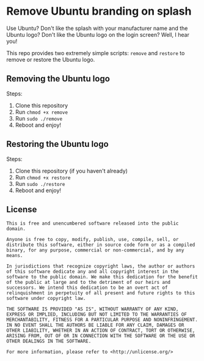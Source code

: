 # Remove Ubuntu branding on splash

Use Ubuntu? Don't like the splash with your manufacturer name and the Ubuntu logo? Don't like the Ubuntu logo on the login screen? Well, I hear you!

This repo provides two extremely simple scripts: `remove` and `restore` to remove or restore the Ubuntu logo.

## Removing the Ubuntu logo

Steps:
1. Clone this repository
2. Run `chmod +x remove`
3. Run `sudo ./remove`
4. Reboot and enjoy!

## Restoring the Ubuntu logo

Steps:
1. Clone this repository (if you haven't already)
2. Run `chmod +x restore`
3. Run `sudo ./restore`
4. Reboot and enjoy!

## License

```
This is free and unencumbered software released into the public domain.

Anyone is free to copy, modify, publish, use, compile, sell, or
distribute this software, either in source code form or as a compiled
binary, for any purpose, commercial or non-commercial, and by any
means.

In jurisdictions that recognize copyright laws, the author or authors
of this software dedicate any and all copyright interest in the
software to the public domain. We make this dedication for the benefit
of the public at large and to the detriment of our heirs and
successors. We intend this dedication to be an overt act of
relinquishment in perpetuity of all present and future rights to this
software under copyright law.

THE SOFTWARE IS PROVIDED "AS IS", WITHOUT WARRANTY OF ANY KIND,
EXPRESS OR IMPLIED, INCLUDING BUT NOT LIMITED TO THE WARRANTIES OF
MERCHANTABILITY, FITNESS FOR A PARTICULAR PURPOSE AND NONINFRINGEMENT.
IN NO EVENT SHALL THE AUTHORS BE LIABLE FOR ANY CLAIM, DAMAGES OR
OTHER LIABILITY, WHETHER IN AN ACTION OF CONTRACT, TORT OR OTHERWISE,
ARISING FROM, OUT OF OR IN CONNECTION WITH THE SOFTWARE OR THE USE OR
OTHER DEALINGS IN THE SOFTWARE.

For more information, please refer to <http://unlicense.org/>
```
